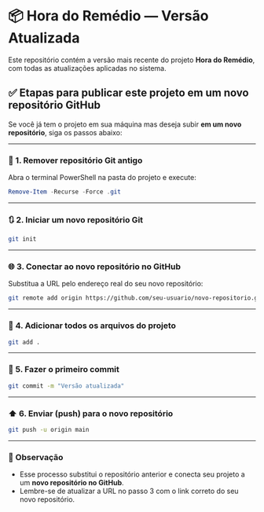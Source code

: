 
# 📦 Hora do Remédio — Versão Atualizada

Este repositório contém a versão mais recente do projeto **Hora do Remédio**, com todas as atualizações aplicadas no sistema.

## ✅ Etapas para publicar este projeto em um novo repositório GitHub

Se você já tem o projeto em sua máquina mas deseja subir **em um novo repositório**, siga os passos abaixo:

---

### 🔁 1. Remover repositório Git antigo

Abra o terminal PowerShell na pasta do projeto e execute:

```powershell
Remove-Item -Recurse -Force .git
```

---

### 🔃 2. Iniciar um novo repositório Git

```bash
git init
```

---

### 🌐 3. Conectar ao novo repositório no GitHub

Substitua a URL pelo endereço real do seu novo repositório:

```bash
git remote add origin https://github.com/seu-usuario/novo-repositorio.git
```

---

### 📂 4. Adicionar todos os arquivos do projeto

```bash
git add .
```

---

### 💬 5. Fazer o primeiro commit

```bash
git commit -m "Versão atualizada"
```

---

### ⬆️ 6. Enviar (push) para o novo repositório

```bash
git push -u origin main
```

---

### 📝 Observação

- Esse processo substitui o repositório anterior e conecta seu projeto a um **novo repositório no GitHub**.
- Lembre-se de atualizar a URL no passo 3 com o link correto do seu novo repositório.
